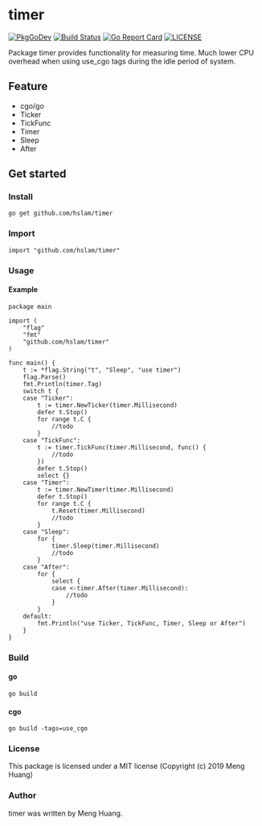 # timer
[![PkgGoDev](https://pkg.go.dev/badge/github.com/hslam/timer)](https://pkg.go.dev/github.com/hslam/timer)
[![Build Status](https://travis-ci.org/hslam/timer.svg?branch=master)](https://travis-ci.org/hslam/timer)
[![Go Report Card](https://goreportcard.com/badge/github.com/hslam/timer)](https://goreportcard.com/report/github.com/hslam/timer)
[![LICENSE](https://img.shields.io/github/license/hslam/timer.svg?style=flat-square)](https://github.com/hslam/timer/blob/master/LICENSE)

Package timer provides functionality for measuring time. Much lower CPU overhead when using use_cgo tags during the idle period of system.

## Feature
* cgo/go
* Ticker
* TickFunc
* Timer
* Sleep
* After

## Get started

### Install
```
go get github.com/hslam/timer
```
### Import
```
import "github.com/hslam/timer"
```
### Usage
#### Example
```
package main

import (
	"flag"
	"fmt"
	"github.com/hslam/timer"
)

func main() {
	t := *flag.String("t", "Sleep", "use timer")
	flag.Parse()
	fmt.Println(timer.Tag)
	switch t {
	case "Ticker":
		t := timer.NewTicker(timer.Millisecond)
		defer t.Stop()
		for range t.C {
			//todo
		}
	case "TickFunc":
		t := timer.TickFunc(timer.Millisecond, func() {
			//todo
		})
		defer t.Stop()
		select {}
	case "Timer":
		t := timer.NewTimer(timer.Millisecond)
		defer t.Stop()
		for range t.C {
			t.Reset(timer.Millisecond)
			//todo
		}
	case "Sleep":
		for {
			timer.Sleep(timer.Millisecond)
			//todo
		}
	case "After":
		for {
			select {
			case <-timer.After(timer.Millisecond):
				//todo
			}
		}
	default:
		fmt.Println("use Ticker, TickFunc, Timer, Sleep or After")
	}
}
```

### Build
#### go
```
go build
```
#### cgo
```
go build -tags=use_cgo
```

### License
This package is licensed under a MIT license (Copyright (c) 2019 Meng Huang)


### Author
timer was written by Meng Huang.


